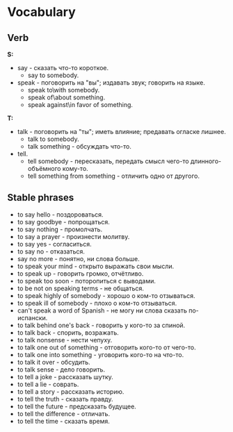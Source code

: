 # Vocabulary
## <a name = "Verb">Verb</a>
**S:**
- say - сказать что-то короткое.
  - say to somebody.
- speak - поговорить на "вы"; издавать звук; говорить на языке.
  - speak to\with somebody.
  - speak of\about something.
  - speak against\in favor of something.

**T:**
- talk - поговорить на "ты"; иметь влияние; предавать огласке лишнее.
  - talk to somebody.
  - talk something - обсуждать что-то.
- tell.
  - tell somebody - пересказать, передать смысл чего-то длинного-объёмного кому-то.
  - tell something from something - отличить одно от другого.

## Stable phrases
- to say hello - поздороваться.
- to say goodbye - попрощаться.
- to say nothing - промолчать.
- to say a prayer - произнести молитву.
- to say yes - согласиться.
- to say no - отказаться.
- say no more - понятно, ни слова больше.
- to speak your mind - открыто выражать свои мысли.
- to speak up - говорить громко, отчётливо.
- to speak too soon - поторопиться с выводами.
- to be not on speaking terms - не общаться.
- to speak highly of somebody - хорошо о ком-то отзываться.
- to speak ill of somebody - плохо о ком-то отзываться.
- can't speak a word of Spanish - не могу ни слова сказать по-испански.
- to talk behind one's back - говорить у кого-то за спиной.
- to talk back - спорить, возражать.
- to talk nonsense - нести чепуху.
- to talk one out of something - отговорить кого-то от чего-то.
- to talk one into something - уговорить кого-то на что-то.
- to talk it over - обсудить.
- to talk sense - дело говорить.
- to tell a joke - рассказать шутку.
- to tell a lie - соврать.
- to tell a story - рассказать историю.
- to tell the truth - сказать правду.
- to tell the future - предсказать будущее.
- to tell the difference - отличать.
- to tell the time - сказать время.

